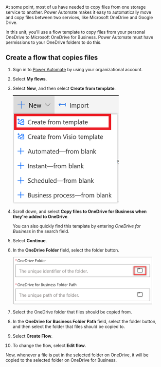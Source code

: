 At some point, most of us have needed to copy files from one storage service to another. Power Automate makes it easy to automatically move and copy files between two services, like Microsoft OneDrive and Google Drive.

In this unit, you'll use a flow template to copy files from your personal OneDrive to Microsoft OneDrive for Business. Power Automate must have permissions to your OneDrive folders to do this.

## Create a flow that copies files

1. Sign in to [Power Automate](https://ms.flow.microsoft.com) by using your organizational account.

1. Select **My flows**.

1. Select **New**, and then select **Create from template**.

    ![Create from template](../media/Flow-notification-boss.png)

1. Scroll down, and select **Copy files to OneDrive for Business when they're added to OneDrive**.

    You can also quickly find this template by entering *OneDrive for Business* in the search field.

1. Select **Continue**.

1. In the **OneDrive Folder** field, select the folder button.

    ![Folder button](../media/flow-onedrive.png)

1. Select the OneDrive folder that files should be copied from.

1. In the **OneDrive for Business Folder Path** field, select the folder button, and then select the folder that files should be copied to.

1. Select **Create Flow**.

1. To change the flow, select **Edit flow**.

Now, whenever a file is put in the selected folder on OneDrive, it will be copied to the selected folder on OneDrive for Business.

